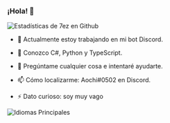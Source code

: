 ### ¡Hola! 👋

![Estadísticas de 7ez en Github](https://github-readme-stats.vercel.app/api?username=7ez&show_icons=true&count_private=true&theme=dark&show_icons=true)

- 🔭 Actualmente estoy trabajando en mi bot Discord.

- 🌱 Conozco C#, Python y TypeScript.

- 💬 Pregúntame cualquier cosa e intentaré ayudarte.

- 📫 Cómo localizarme: Aochi#0502 en Discord.

- ⚡ Dato curioso: soy muy vago

![Idiomas Principales](https://github-readme-stats.vercel.app/api/top-langs?username=7ez&show_icons=true&count_private=true&theme=dark&show_icons=true)
